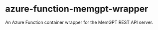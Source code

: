 # azure-function-memgpt-wrapper
An Azure Function container wrapper for the MemGPT REST API server.
